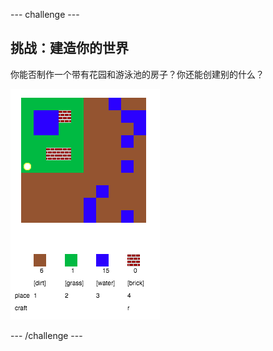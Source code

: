 --- challenge ---
## 挑战：建造你的世界
你能否制作一个带有花园和游泳池的房子？你还能创建别的什么？

![screenshot](images/craft-build-example.png)




--- /challenge ---
